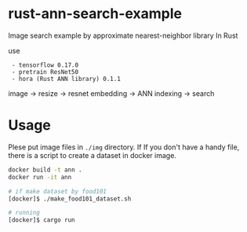 # rust-ann-search-example
Image search example by approximate nearest-neighbor library In Rust

use
```
 - tensorflow 0.17.0
 - pretrain ResNet50
 - hora (Rust ANN library) 0.1.1
```

image -> resize -> resnet embedding -> ANN indexing -> search


# Usage

Plese put image files in `./img` directory. If If you don't have a handy file, there is a script to create a dataset in docker image.

```sh
docker build -t ann .
docker run -it ann

# if make dataset by food101
[docker]$ ./make_food101_dataset.sh

# running
[docker]$ cargo run
```
